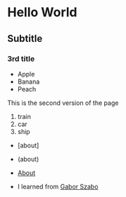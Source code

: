 # Hello World

## Subtitle

### 3rd title

* Apple
* Banana
* Peach

This is the second version of the page

1. train
2. car
3. ship

* [about]
* (about)
* [About](about.md)

* I learned from [Gabor Szabo](https://github.szabgab.com/)
